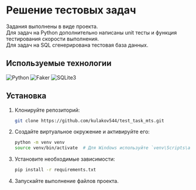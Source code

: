 # Решение тестовых задач

Задания выполнены в виде проекта.  
Для задач на Python дополнительно написаны unit тесты и функция тестирования скорости выполнения.  
Для задач на SQL сгенерирована тестовая база данных.  



## Используемые технологии
![Python](https://img.shields.io/badge/Python-3.12+-blue?logo=python)
![Faker](https://img.shields.io/badge/Faker-28.1.0+-green?logo=Faker)
![SQLite3](https://img.shields.io/badge/SQLite3-orange?logo=SQLite3)

## Установка

1. Клонируйте репозиторий:
   ```bash
   git clone https://github.com/kulakov544/test_task_mts.git
   ```
2. Создайте виртуальное окружение и активируйте его:
   ```bash
   python -m venv venv
   source venv/bin/activate  # Для Windows используйте `venv\Scripts\activate`
   ```
3. Установите необходимые зависимости:
   ```bash
   pip install -r requirements.txt
   ```
4. Запускайте выполнение файлов проекта.